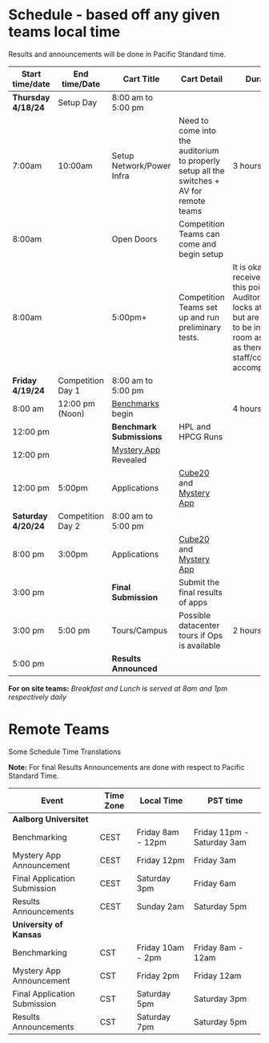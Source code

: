# Schedule - based off any given teams local time

Results and announcements will be done in Pacific Standard time.

|Start time/date | End time/Date | Cart Title | Cart Detail | Duration |
|---|---|---|---|---|
|**Thursday 4/18/24**|Setup Day|8:00 am to 5:00 pm|||
|7:00am | 10:00am | Setup Network/Power Infra | Need to come into the auditorium to properly setup all the switches + AV for remote teams	| 3 hours|
|8:00am | | Open Doors | Competition Teams can come and begin setup ||
|8:00am | | 5:00pm+ | Competition Teams set up and run preliminary tests. | It is okay to receive help at this point. Auditorium locks at 5pm but are allowed to be in the room as long as there is staff/committee accompanying. |
|**Friday 4/19/24**|Competition Day 1|8:00 am to 5:00 pm|||
|8:00 am | 12:00 pm (Noon) | [Benchmarks](./benchmark.md) begin || 4 hours |
|12:00 pm || **Benchmark Submissions** |HPL and HPCG Runs||
|12:00 pm || [Mystery App](./mystery.md) Revealed||
|12:00 pm |5:00pm|Applications|[Cube20](./rubiks.md) and [Mystery App](./mystery.md)||
|**Saturday 4/20/24**|Competition Day 2|8:00 am to 5:00 pm|||
|8:00 pm |3:00pm|Applications|[Cube20](./rubiks.md) and [Mystery App](./mystery.md)||
|3:00 pm || **Final Submission** | Submit the final results of apps | |
|3:00 pm | 5:00 pm | Tours/Campus | Possible datacenter tours if Ops is available | 2 hours |
|5:00 pm || **Results Announced** |||

**For on site teams:** *Breakfast and Lunch is served at 8am and 1pm respectively daily*

# Remote Teams
Some Schedule Time Translations

**Note:** For final Results Announcements are done with respect to Pacific Standard Time.

| Event |Time Zone | Local Time | PST time | 
| ---- | --- | --- | --- |
| **Aalborg Universitet** ||||
| Benchmarking |CEST | Friday 8am - 12pm | Friday 11pm - Saturday 3am | 
| Mystery App Announcement |CEST | Friday 12pm | Friday 3am | 
| Final Application Submission |CEST | Saturday 3pm | Friday 6am | 
| Results Announcements |CEST | Sunday 2am | Saturday 5pm | 
| **University of Kansas**  ||||
| Benchmarking |CST | Friday 10am - 2pm | Friday 8am - 12am | 
| Mystery App Announcement |CST | Friday 2pm | Friday 12am | 
| Final Application Submission |CST | Saturday 5pm | Saturday 3pm | 
| Results Announcements |CST | Saturday 7pm | Saturday 5pm | 
